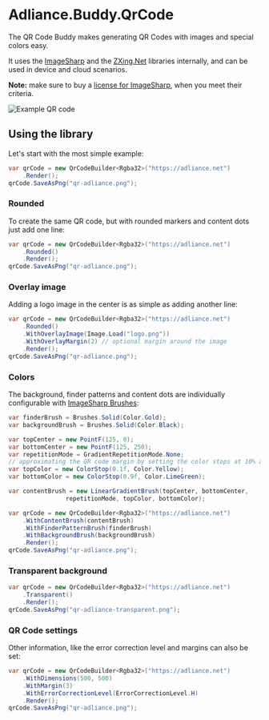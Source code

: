 # Adliance.Buddy.QrCode

The QR Code Buddy makes generating QR Codes with images and special colors easy.

It uses the [ImageSharp](https://sixlabors.com/products/imagesharp/) and the [ZXing.Net](https://github.com/micjahn/ZXing.Net/)
libraries internally, and can be used in device and cloud scenarios.

**Note:** make sure to buy a [license for ImageSharp](https://sixlabors.com/pricing/), when you meet their criteria.

![Example QR code](https://raw.githubusercontent.com/adliance/Buddy/master/test/Adliance.Buddy.QrCode.Tests/GoldenImages/complex-adliance.png)

## Using the library

Let's start with the most simple example:

```csharp
var qrCode = new QrCodeBuilder<Rgba32>("https://adliance.net")
    .Render();
qrCode.SaveAsPng("qr-adliance.png");
```

### Rounded

To create the same QR code, but with rounded markers and content dots just add one line:

```csharp
var qrCode = new QrCodeBuilder<Rgba32>("https://adliance.net")
    .Rounded()
    .Render();
qrCode.SaveAsPng("qr-adliance.png");
```

### Overlay image

Adding a logo image in the center is as simple as adding another line:

```csharp
var qrCode = new QrCodeBuilder<Rgba32>("https://adliance.net")
    .Rounded()
    .WithOverlayImage(Image.Load("logo.png"))
    .WithOverlayMargin(2) // optional margin around the image
    .Render();
qrCode.SaveAsPng("qr-adliance.png");
```

### Colors

The background, finder patterns and content dots are individually configurable with [ImageSharp Brushes](https://docs.sixlabors.com/api/ImageSharp.Drawing/SixLabors.ImageSharp.Drawing.Processing.Brushes.html):

```csharp
var finderBrush = Brushes.Solid(Color.Gold);
var backgroundBrush = Brushes.Solid(Color.Black);

var topCenter = new PointF(125, 0);
var bottomCenter = new PointF(125, 250);
var repetitionMode = GradientRepetitionMode.None;
// approximating the QR code margin by setting the color stops at 10% and 90%
var topColor = new ColorStop(0.1f, Color.Yellow);
var bottomColor = new ColorStop(0.9f, Color.LimeGreen);

var contentBrush = new LinearGradientBrush(topCenter, bottomCenter,
                repetitionMode, topColor, bottomColor);

var qrCode = new QrCodeBuilder<Rgba32>("https://adliance.net")
    .WithContentBrush(contentBrush)
    .WithFinderPatternBrush(finderBrush)
    .WithBackgroundBrush(backgroundBrush)
    .Render();
qrCode.SaveAsPng("qr-adliance.png");
```

### Transparent background

```csharp
var qrCode = new QrCodeBuilder<Rgba32>("https://adliance.net")
    .Transparent()
    .Render();
qrCode.SaveAsPng("qr-adliance-transparent.png");
```

### QR Code settings

Other information, like the error correction level and margins can also be set:

```csharp
var qrCode = new QrCodeBuilder<Rgba32>("https://adliance.net")
    .WithDimensions(500, 500)
    .WithMargin(3)
    .WithErrorCorrectionLevel(ErrorCorrectionLevel.H)
    .Render();
qrCode.SaveAsPng("qr-adliance.png");
```
